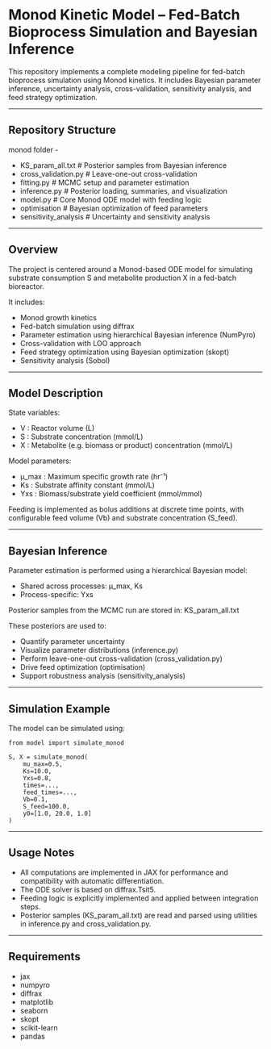 Monod Kinetic Model – Fed-Batch Bioprocess Simulation and Bayesian Inference
=============================================================================

This repository implements a complete modeling pipeline for fed-batch bioprocess simulation using Monod kinetics. It includes Bayesian parameter inference, uncertainty analysis, cross-validation, sensitivity analysis, and feed strategy optimization.

-------------------------------------------------------------------------------
Repository Structure
-------------------------------------------------------------------------------

monod folder - 

- KS_param_all.txt                                    # Posterior samples from Bayesian inference
- cross_validation.py                                 # Leave-one-out cross-validation
- fitting.py                                          # MCMC setup and parameter estimation
- inference.py                                        # Posterior loading, summaries, and visualization
- model.py                                            # Core Monod ODE model with feeding logic
- optimisation                                        # Bayesian optimization of feed parameters
- sensitivity_analysis                                # Uncertainty and sensitivity analysis

-------------------------------------------------------------------------------
Overview
-------------------------------------------------------------------------------

The project is centered around a Monod-based ODE model for simulating substrate consumption S and metabolite production X in a fed-batch bioreactor.

It includes:
- Monod growth kinetics
- Fed-batch simulation using diffrax
- Parameter estimation using hierarchical Bayesian inference (NumPyro)
- Cross-validation with LOO approach
- Feed strategy optimization using Bayesian optimization (skopt)
- Sensitivity analysis (Sobol)

-------------------------------------------------------------------------------
Model Description
-------------------------------------------------------------------------------

State variables:
- V   : Reactor volume (L)
- S   : Substrate concentration (mmol/L)
- X   : Metabolite (e.g. biomass or product) concentration (mmol/L)

Model parameters:
- μ_max : Maximum specific growth rate (hr⁻¹)
- Ks     : Substrate affinity constant (mmol/L)
- Yxs    : Biomass/substrate yield coefficient (mmol/mmol)

Feeding is implemented as bolus additions at discrete time points, with configurable feed volume (Vb) and substrate concentration (S_feed).

-------------------------------------------------------------------------------
Bayesian Inference
-------------------------------------------------------------------------------

Parameter estimation is performed using a hierarchical Bayesian model:

- Shared across processes: μ_max, Ks
- Process-specific: Yxs

Posterior samples from the MCMC run are stored in:
    KS_param_all.txt

These posteriors are used to:
- Quantify parameter uncertainty
- Visualize parameter distributions (inference.py)
- Perform leave-one-out cross-validation (cross_validation.py)
- Drive feed optimization (optimisation)
- Support robustness analysis (sensitivity_analysis)

-------------------------------------------------------------------------------
Simulation Example
-------------------------------------------------------------------------------

The model can be simulated using:

    from model import simulate_monod

    S, X = simulate_monod(
        mu_max=0.5,
        Ks=10.0,
        Yxs=0.8,
        times=...,
        feed_times=...,
        Vb=0.1,
        S_feed=100.0,
        y0=[1.0, 20.0, 1.0]
    )

-------------------------------------------------------------------------------
Usage Notes
-------------------------------------------------------------------------------

- All computations are implemented in JAX for performance and compatibility with automatic differentiation.
- The ODE solver is based on diffrax.Tsit5.
- Feeding logic is explicitly implemented and applied between integration steps.
- Posterior samples (KS_param_all.txt) are read and parsed using utilities in inference.py and cross_validation.py.

-------------------------------------------------------------------------------
Requirements
-------------------------------------------------------------------------------

- jax
- numpyro
- diffrax
- matplotlib
- seaborn
- skopt
- scikit-learn
- pandas
